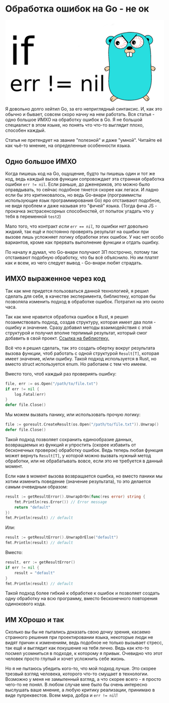 # Обработка ошибок на Go - не ок
![img](GoError.png)
Я довольно долго хейтил Go, за его неприглядный синтаксис. И, как это обычно и бывает, совсем скоро начну на нем работать. Вся статья - одно большое ИМХО на обработку ошибок в Go. Я не большой специалист в этом языке, но понять что что-то выглядит плохо, способен каждый.

Статья не претендует на звание "полезной" и даже "умной". Читайте её как чьё-то мнение, на определенные особенности языка.

## Одно большое ИМХО
Когда пишешь код на Go, ощущение, будто ты пишешь один и тот же код, ведь каждый вызов функции сопровождает эта странная обработка ошибки `err != nil`. Если раньше, до дженериков, это можно было оправдывать, то сейчас подобное тянется скорее как легаси. И ладно если бы это критиковалось, но ведь Go-внари (программисты использующие язык программирования Go) яро отстаивают подобное, не видя проблем и даже называя это "фичей" языка. (Тогда фича JS - прокачка экстрасенсорных способностей, от попыток угадать что у тебя в переменной `test2`)

Мало того, что контракт *если `err == nil`, то ошибки нет* довольно жидкий, так ещё и постоянно проверять результат на ошибки при вызове лишь усложняет логику обработки этих ошибок. У нас нет особо вариантов, кроме как прервать выполнение функции и отдать ошибку.

По началу я думал, что Go-внари получают ЗП построчно, потому так отстаивают подобную обработку, что бы всё объяснило. Но им платят как и всем, из чего следует вывод - Go-внари любят страдать.

## ИМХО выраженное через код
Так как мне придется пользоваться данной технологией, я решил сделать для себя, в качестве эксперимента, библиотеку, которая бы позволяла изменить подход в обработке ошибок. Потратил на это около часа.

Так как мне нравится обработка ошибок в Rust, я решил позаимствовать подход, создав структуру, которая имеет два поля - ошибку и значение. Сразу добавил методы взаимодействия с этой структурой и получил вполне терпимый результат, который смог добавить в свой проект. [Ссылка на библиотеку.](https://github.com/LimitR/goresult)

Всё что я решил сделать, так это создать обертку вокруг результата вызова функции, чтоб работать с одной структурой `Result[T]`, которая имеет значение, и/или ошибку. Такой подход используется в Rust, но вместо struct используется enum. Но работаем с тем что имеем.

Вместо того, чтоб каждый раз провериять ошибку:

```go
file, err := os.Open("/path/to/file.txt")
if err != nil {
    log.Fatal(err)
}
defer file.Close()
```
Мы можем вызвать панику, или использовать прочую логику:

```go
file := goresult.CreateResult(os.Open("/path/to/file.txt")).Unwrap()
defer file.Close()
```
Такой подход позволяет сохранить единообразие данных, возвращаемых из функций и упростить (скорее избавить от бесконечных проверок) обработку ошибок. Ведь теперь любая функция может вернуть `Result[T]`, у которой можно вызвать нужный метод обработки, или не обрабатывать вовсе, если это не требуется в данный момент.

Если нам в момент вызова возвращается ошибка, но вместо паники мы хотим изменить поведение (значение результата), то это делается самым очевидным образом:

```go
result := getResultError().UnwrapOrOn(func(res error) string {
	fmt.Println(res.Error()) // Error message
	return "default"
})
fmt.Println(result) // default
```
Или:
```go
result := getResultError().UnwrapOrElse("default")
fmt.Println(result) // default
```
Вместо:
```go
result, err := getResultError()
if err != nil {
    result = "default"
}
fmt.Println(result) // default
```

Такой подход более гибкий к обработке к ошибок и позволяет создать одну обработку на всю программу, вместо бесконечного повторения одинокового кода.

## ИМ ХОрошо и так

Сколько вы бы не пытались доказать свою дочку зрения, касаемо странного решения при проектировании языка, некоторые люди не видят причин к изменениям, ведь подобное не только вызывает стресс, так ещё и выглядит как покушение на тебя лично. Ведь как кто-то посмел усомниться в подходе, к которому я привык. Очевидно что этот человек просто глупый и хочет усложнить себе жизнь.

Но я не пытаюсь убедить кого-то, что мой подход лучше. Это скорее трезвый взгляд человека, которого что-то смущает в технологии. Возможно у меня не замыленный взгляд, а что скорее всего - я просто чего-то не понял. В любом случае мне было бы очень интересно выслушать ваше мнение, а любую критику реализации, принимаю в виде пулреквестов. Всем мира, добра и `err != nil`!